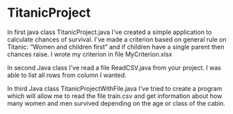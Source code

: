 # TitanicProject
In first java class TitanicProject.java I've created a simple application to calculate chances of survival.
I've made a criterion based on general rule on Titanic: “Women and children first” and if children have a single parent then chances raise. 
I wrote my criterion in file MyCriterion.xlsx

In second Java class I've read a file ReadCSV.java from your project. I was able to list all rows from column I wanted.

In third Java class TitanicProjectWithFile.java I've tried to create a program which will allow me to read the file train.csv and get information about how many women and men survived depending on the age or class of the cabin.  
